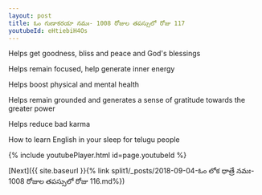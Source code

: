 ```yaml
---
layout: post
title: ఓం గుణాకరయా నమః- 1008 రోజుల తపస్సులో రోజు 117
youtubeId: eHtiebiH4Os
---
```

 
 
Helps get goodness, bliss and peace and God's blessings
 
Helps remain focused, help generate inner energy 
 
Helps boost physical and mental health 
 
Helps remain grounded and generates a sense of gratitude towards the greater power 
 
Helps reduce bad karma
 
How to learn English in your sleep for telugu people
 
 
 
 


{% include youtubePlayer.html id=page.youtubeId %}
 
[Next]({{ site.baseurl }}{% link split1/_posts/2018-09-04-ఓం లోక ధాత్రే నమః- 1008 రోజుల తపస్సులో రోజు 116.md%})
 
